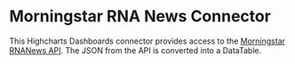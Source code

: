 Morningstar RNA News Connector
===================================================

This Highcharts Dashboards connector provides access to the [Morningstar RNANews API]. The JSON from the API is converted into a DataTable.

<!-- Link References -->

[Morningstar RNANews API]: https://developer.morningstar.com/direct-web-services/documentation/api-reference/time-series/regulatory-news-announcements
